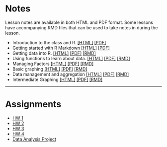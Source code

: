 
<br><br> 



# Notes
Lesson notes are available in both HTML and PDF format. Some lessons have accompanying RMD files that can be used to take notes in during the lesson. 

* Introduction to the class and R.      [[HTML]](notes/01_intro.html)     [[PDF]](notes/01_intro.pdf)
* Getting started with R Markdown       [[HTML]](notes/02_rmd.html)       [[PDF]](notes/02_rmd.pdf)
* Getting data into R.                  [[HTML]](notes/03_import.html)    [[PDF]](notes/03_import.pdf)    [[RMD]](notes/03_import_notes.Rmd)
* Using functions to learn about data.  [[HTML]](notes/04_fun_dm.html)    [[PDF]](notes/04_fun_dm.pdf)    [[RMD]](notes/04_fun_dm_notes.Rmd) 
* Managing Factors                      [[HTML]](notes/05_factors.html)   [[PDF]](notes/05_factors.pdf)   [[RMD]](notes/05_factors_notes.Rmd) 
* Basic graphing                        [[HTML]](notes/06_plots.html)     [[PDF]](notes/06_plots.pdf)     [[RMD]](notes/06_plots_notes.Rmd) 
* Data management and aggregation       [[HTML]](notes/07_dplyr.html)     [[PDF]](notes/07_dplyr.pdf)     [[RMD]](notes/07_dplyr_notes.Rmd) 
* Intermediate Graphing                 [[HTML]](notes/08_plots2.html)    [[PDF]](notes/08_plots2.pdf)    [[RMD]](notes/08_plots2_notes.Rmd) 

---

# Assignments

* [HW 1](hw/hw1.Rmd)
* [HW 2](hw/hw2.Rmd)
* [HW 3](hw/hw3.Rmd)
* [HW 4](hw/hw4.Rmd)
* [Data Analysis Project](hw/EDA_instructions_withPR.html)



